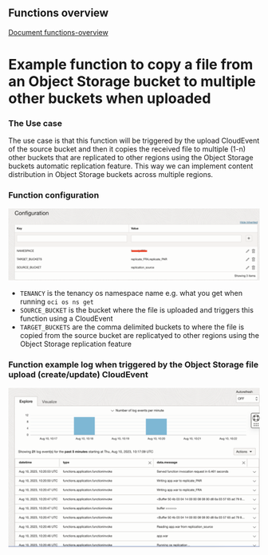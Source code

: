 <!--
Copyright (c) 2021 Oracle and/or its affiliates.

The Universal Permissive License (UPL), Version 1.0

Subject to the condition set forth below, permission is hereby granted to any
person obtaining a copy of this software, associated documentation and/or data
(collectively the "Software"), free of charge and under any and all copyright
rights in the Software, and any and all patent rights owned or freely
licensable by each licensor hereunder covering either (i) the unmodified
Software as contributed to or provided by such licensor, or (ii) the Larger
Works (as defined below), to deal in both

(a) the Software, and
(b) any piece of software and/or hardware listed in the lrgrwrks.txt file if
one is included with the Software (each a "Larger Work" to which the Software
is contributed by such licensors),

without restriction, including without limitation the rights to copy, create
derivative works of, display, perform, and distribute the Software and make,
use, sell, offer for sale, import, export, have made, and have sold the
Software and the Larger Work(s), and to sublicense the foregoing rights on
either these or other terms.

This license is subject to the following condition:
The above copyright notice and either this complete permission notice or at
a minimum a reference to the UPL must be included in all copies or
substantial portions of the Software.

THE SOFTWARE IS PROVIDED "AS IS", WITHOUT WARRANTY OF ANY KIND, EXPRESS OR
IMPLIED, INCLUDING BUT NOT LIMITED TO THE WARRANTIES OF MERCHANTABILITY,
FITNESS FOR A PARTICULAR PURPOSE AND NONINFRINGEMENT. IN NO EVENT SHALL THE
AUTHORS OR COPYRIGHT HOLDERS BE LIABLE FOR ANY CLAIM, DAMAGES OR OTHER
LIABILITY, WHETHER IN AN ACTION OF CONTRACT, TORT OR OTHERWISE, ARISING FROM,
OUT OF OR IN CONNECTION WITH THE SOFTWARE OR THE USE OR OTHER DEALINGS IN THE
SOFTWARE.
-->

## Functions overview
[Document functions-overview](files/Fn.pdf)

# Example function to copy a file from an Object Storage bucket to multiple other buckets when uploaded

### The Use case

The use case is that this function will be triggered by the upload CloudEvent of the source bucket
and then it copies the received file to multiple (1-n) other buckets that are replicated to other regions
using the Object Storage buckets automatic replication feature. This way we can implement content distribution
in  Object Storage buckets across multiple regions.

<p>
<h3>Function configuration</h3>  
<img src="images/config.png" width="800">
<ul>
<li><code>TENANCY</code> is the tenancy os namespace name e.g. what you get when running <code>oci os ns get</code></li>
<li><code>SOURCE_BUCKET</code> is the bucket where the file is uploaded and triggers this function using a CloudEvent</li>
<li><code>TARGET_BUCKETS</code> are the comma delimited buckets to where the file is copied from the source bucket are replicatyed to other regions using the Object Storage replication feature</li>
</ul>

<h3>Function example log when triggered by the Object Storage file upload (create/update) CloudEvent</h3>
<img src="images/log.png" width="800">
    
